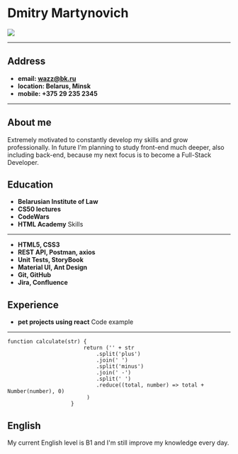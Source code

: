 Dmitry Martynovich
============

![](https://i.guim.co.uk/img/media/3aab8a0699616ac94346c05f667b40844e46322f/0_123_5616_3432/master/5616.jpg?width=445&dpr=1&s=none)
-------------------     ----------------------------
Address
--------------------
- **email: wazz@bk.ru**
- **location: Belarus, Minsk**
- **mobile: +375 29 235 2345**
-------------------     ----------------------------
About me
--------------------
Extremely motivated to constantly develop my skills and grow professionally. In future I'm planning to study front-end much deeper, also including back-end, because my next focus is to become a Full-Stack Developer.

Education
---------

- **Belarusian Institute of Law**
- **CS50 lectures**
- **CodeWars**
- **HTML Academy**
  Skills
----------

- **HTML5, CSS3**
- **REST API, Postman, axios**
- **Unit Tests, StoryBook**
- **Material UI, Ant Design**
- **Git, GitHub**
- **Jira, Confluence**

Experience
----------
- **pet projects using react**
Code example
--------------------
```
function calculate(str) {
                        return ('' + str
                            .split('plus')
                            .join(' ')
                            .split('minus')
                            .join(' -')
                            .split(' ')
                            .reduce((total, number) => total + Number(number), 0)
                         )
                    }
```
English
----------------------------------------
My current English level is B1 and I'm still improve my knowledge every day.


